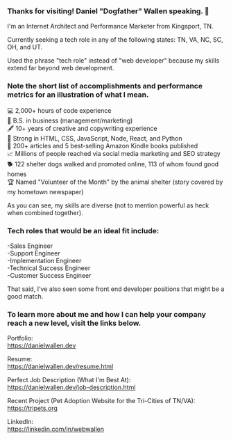 ### Thanks for visiting! Daniel "Dogfather" Wallen speaking. 👋

I'm an Internet Architect and Performance Marketer from Kingsport, TN.

Currently seeking a tech role in any of the following states: TN, VA, NC, SC, OH, and UT.

Used the phrase "tech role" instead of "web developer" because my skills extend far beyond web development. 

### Note the short list of accomplishments and performance metrics for an illustration of what I mean.

💻 2,000+ hours of code experience<br/>
💼 B.S. in business (management/marketing)<br/>
🖋️ 10+ years of creative and copywriting experience<br/>
💪 Strong in HTML, CSS, JavaScript, Node, React, and Python<br/>
📰 200+ articles and 5 best-selling Amazon Kindle books published<br/>
📈 Millions of people reached via social media marketing and SEO strategy<br/>
🐕 122 shelter dogs walked and promoted online, 113 of whom found good homes<br/>
🏆 Named "Volunteer of the Month" by the animal shelter (story covered by my hometown newspaper)

As you can see, my skills are diverse (not to mention powerful as heck when combined together). 

### Tech roles that would be an ideal fit include:

-Sales Engineer<br/>
-Support Engineer<br/>
-Implementation Engineer<br/>
-Technical Success Engineer<br/>
-Customer Success Engineer<br/>

That said, I've also seen some front end developer positions that might be a good match. 

### To learn more about me and how I can help your company reach a new level, visit the links below. 

Portfolio:<br/>
https://danielwallen.dev

Resume:<br/>
https://danielwallen.dev/resume.html

Perfect Job Description (What I'm Best At):<br/>
https://danielwallen.dev/job-description.html

Recent Project (Pet Adoption Website for the Tri-Cities of TN/VA):<br/>
https://tripets.org

LinkedIn:<br/>
https://linkedin.com/in/webwallen
